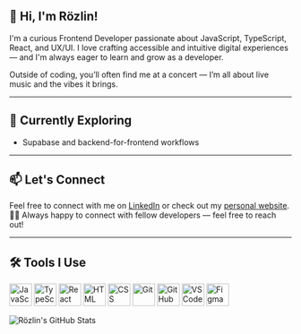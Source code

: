 ## 👋 Hi, I'm Rözlin!

I'm a curious Frontend Developer passionate about JavaScript, TypeScript, React, and UX/UI. I love crafting accessible and intuitive digital experiences — and I'm always eager to learn and grow as a developer.

Outside of coding, you’ll often find me at a concert — I’m all about live music and the vibes it brings.

---

## 🌱 Currently Exploring

- Supabase and backend-for-frontend workflows

---

## 📫 Let's Connect

Feel free to connect with me on [LinkedIn](https://www.linkedin.com/in/rozlin-akkurt) or check out my [personal website](https://rozlinakkurt.netlify.app/).  
🙋‍♀️ Always happy to connect with fellow developers — feel free to reach out!

---

## 🛠️ Tools I Use

<p align="left">
  <img src="https://cdn.jsdelivr.net/gh/devicons/devicon/icons/javascript/javascript-original.svg" alt="JavaScript" width="40" height="40"/>
  <img src="https://cdn.jsdelivr.net/gh/devicons/devicon/icons/typescript/typescript-original.svg" alt="TypeScript" width="40" height="40"/>
  <img src="https://cdn.jsdelivr.net/gh/devicons/devicon/icons/react/react-original.svg" alt="React" width="40" height="40"/>
  <img src="https://cdn.jsdelivr.net/gh/devicons/devicon/icons/html5/html5-original.svg" alt="HTML" width="40" height="40"/>
  <img src="https://cdn.jsdelivr.net/gh/devicons/devicon/icons/css3/css3-original.svg" alt="CSS" width="40" height="40"/>
  <img src="https://cdn.jsdelivr.net/gh/devicons/devicon/icons/git/git-original.svg" alt="Git" width="40" height="40"/>
  <img src="https://cdn.jsdelivr.net/gh/devicons/devicon/icons/github/github-original.svg" alt="GitHub" width="40" height="40"/>
  <img src="https://cdn.jsdelivr.net/gh/devicons/devicon/icons/vscode/vscode-original.svg" alt="VS Code" width="40" height="40"/>
  <img src="https://cdn.jsdelivr.net/gh/devicons/devicon/icons/figma/figma-original.svg" alt="Figma" width="40" height="40"/>
</p>

<!-- Optional GitHub Stats -->

![Rözlin's GitHub Stats](https://github-readme-stats.vercel.app/api?username=RozlinA&show_icons=true&theme=tokyonight)
